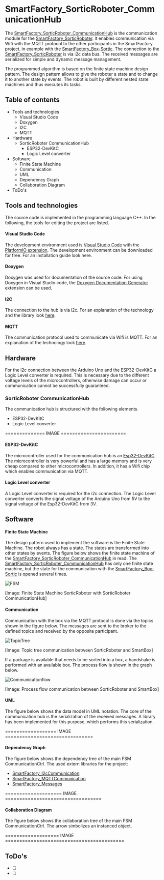 # SmartFactory_SorticRoboter_CommunicationHub

The [SmartFactory_SorticRoboter_CommunicationHub](https://github.com/philipzellweger/SmartFactory_SorticRoboter_CommunicationHub) is the communication module for the [SmartFactory_SorticRoboter](https://github.com/philipzellweger/SmartFactory_SorticRoboter). It enables communication via Wifi with the MQTT protocol to the other participants in the SmartFactory project, in example with the [SmartFactory_Box-Sortic](https://github.com/LMazzole/SmartFactory_Box-Sortic). The connection to the [SmartFactory_SorticRoboter](https://github.com/philipzellweger/SmartFactory_SorticRoboter) is via i2c data bus. The received messages are serialized for simple and dynamic message management.

The programmed algorithm is based on the finite state machine design pattern. 
The design pattern allows to give the roboter a state and to change it to another state by events.
The robot is built by different nested state machines and thus executes its tasks.


## Table of contents

- Tools and technologies
   - Visual Studio Code
   - Doxygen
   - I2C
   - MQTT
- Hardware
   - SorticRoboter CommunicationHub
     - ESP32-DevKitC
     - Logic Level converter
- Software
   - Finite State Machine
   - Communication
   - UML
   - Dependency Graph
   - Collaboration Diagram
- ToDo's

## Tools and technologies

The source code is implemented in the programming language C++. In the following, the tools for editing the project are listed.

#### Visual Studio Code

The development environment used is [Visual Studio Code](https://code.visualstudio.com/) with the [PlatformIO extension](https://docs.platformio.org/en/latest/ide/vscode.html). The development environment can be downloaded for free. For an installation guide look here.  

#### Doxygen

Doxygen was used for documentation of the source code. For using Doxygen in Visual Studio code, the [Doxygen Documentation Generator](https://marketplace.visualstudio.com/items?itemName=cschlosser.doxdocgen) extension can be used.

#### I2C

The connection to the hub is via i2c. For an explanation of the technology and the library look [here](https://github.com/philipzellweger/SmartFactory_I2cCommunication).

#### MQTT

The communication protocol used to communicate via Wifi is MQTT. For an explanation of the technology look [here](https://github.com/philipzellweger/SmartFactory_MQTTCommunication).

## Hardware 

For the i2c connection between the Arduino Uno and the ESP32-DevKitC a Logic Level converter is required. This is necessary due to the different voltage levels of the microcontrollers, otherwise damage can occur or communication cannot be successfully guaranteed. 

### SorticRoboter CommunicationHub

The communication hub is structured with the following elements.
- ESP32-DevKitC
- Logic Level converter

============== IMAGE =======================

#### ESP32-DevKitC

The microcontroller used for the communication hub is an [Esp32-DevKitC](https://www.espressif.com/en/products/hardware/esp32-devkitc/overview). The microcontroller is very powerful and has a large memory and is very cheap compared to other microcontrollers. In addition, it has a Wifi chip which enables communication via MQTT.  

#### Logic Level converter

A Logic Level converter is required for the i2c connection. The Logic Level converter converts the signal voltage of the Arduino Uno from 5V to the signal voltage of the Esp32-DevKitC from 3V. 

## Software

#### Finite State Machine

The design pattern used to implement the software is the Finite State Machine. The robot always has a state. The states are transformed into other states by events. The figure below shows the finite state machine of the [SmartFactory_SorticRoboter_CommunicationHub](https://github.com/philipzellweger/SmartFactory_SorticRoboter_CommunicationHub) in read. The [SmartFactory_SorticRoboter_CommunicationHub](https://github.com/philipzellweger/SmartFactory_SorticRoboter_CommunicationHub) has only one finite state machine, but the state for the communication with the [SmartFactory_Box-Sortic](https://github.com/LMazzole/SmartFactory_Box-Sortic) is opened several times.

![FSM](https://github.com/philipzellweger/SmartFactory_SorticRoboter_CommunicationHub/blob/master/docs/FSM_MASTER.jpg)

[Image: Finite State Machine SorticRoboter with SorticRoboter CommunicationHub]

#### Communication

Communication with the box via the MQTT protocol is done via the topics shown in the figure below. The messages are sent to the broker to the defined topics and received by the opposite participant.

![TopicTree](https://github.com/philipzellweger/SmartFactory_SorticRoboter_CommunicationHub/blob/master/docs/Topics.jpg)

[Image: Topic tree communication between SorticRoboter and SmartBox]

If a package is available that needs to be sorted into a box, a handshake is performed with an available box. The process flow is shown in the graph below.

![Communicationflow](https://github.com/philipzellweger/SmartFactory_SorticRoboter_CommunicationHub/blob/master/docs/SorticToSmartBox.jpg)

[Image: Process flow communication between SorticRoboter and SmartBox]

#### UML

The figure below shows the data model in UML notation. The core of the communication hub is the serialization of the received messages. A library has been implemented for this purpose, which performs this serialization.

================== IMAGE ===============================

#### Dependency Graph

The figure below shows the dependency tree of the main FSM CommunicationCtrl.
The used extern libraries for the project:
* [SmartFactory_I2cCommunication](https://github.com/philipzellweger/SmartFactory_I2cCommunication)
* [SmartFactory_MQTTCommunication](https://github.com/philipzellweger/SmartFactory_MQTTCommunication)
* [SmartFactory_Messages](https://github.com/philipzellweger/SmartFactory_Messages)


 ==================== IMAGE ==================================
 
 
 
#### Collaboration Diagram

The figure below shows the collaboration tree of the main FSM CommunicationCtrl. The arrow simbolizes an instanced object.

=================== IMAGE ==========================================

## ToDo's

- [ ]
- [ ]
